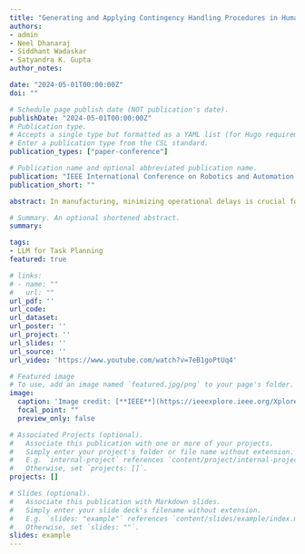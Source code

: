 ```yaml
---
title: "Generating and Applying Contingency Handling Procedures in Human-Robot Teams in Manufacturing Applications"
authors:
- admin
- Neel Dhanaraj
- Siddhant Wadaskar
- Satyandra K. Gupta
author_notes:

date: "2024-05-01T00:00:00Z"
doi: ""

# Schedule page publish date (NOT publication's date).
publishDate: "2024-05-01T00:00:00Z"
# Publication type.
# Accepts a single type but formatted as a YAML list (for Hugo requirements).
# Enter a publication type from the CSL standard.
publication_types: ["paper-conference"]

# Publication name and optional abbreviated publication name.
publication: "IEEE International Conference on Robotics and Automation (ICRA), 2024"
publication_short: ""

abstract: In manufacturing, minimizing operational delays is crucial for efficiency and resilience. This paper introduces a novel approach to recover from contingencies by using Large Language Models. The core of our approach leverages LLMs to enable quick and autonomous response to unforeseen contingencies. The results demonstrate advancements in\:(1) successful recovery from potential assembly operation setbacks, through tailored procedures; (2) the creation of adaptive, reactive strategies to overcome contingency, utilizing generative models; and (3) a significant reduction in human effort and makespan.

# Summary. An optional shortened abstract.
summary: 

tags:
- LLM for Task Planning
featured: true

# links:
# - name: ""
#   url: ""
url_pdf: ''
url_code: 
url_dataset: 
url_poster: ''
url_project: ''
url_slides: ''
url_source: ''
url_video: 'https://www.youtube.com/watch?v=7eB1goPtUq4'

# Featured image
# To use, add an image named `featured.jpg/png` to your page's folder. 
image:
  caption: 'Image credit: [**IEEE**](https://ieeexplore.ieee.org/Xplore/home.jsp)'
  focal_point: ""
  preview_only: false

# Associated Projects (optional).
#   Associate this publication with one or more of your projects.
#   Simply enter your project's folder or file name without extension.
#   E.g. `internal-project` references `content/project/internal-project/index.md`.
#   Otherwise, set `projects: []`.
projects: []

# Slides (optional).
#   Associate this publication with Markdown slides.
#   Simply enter your slide deck's filename without extension.
#   E.g. `slides: "example"` references `content/slides/example/index.md`.
#   Otherwise, set `slides: ""`.
slides: example
---
```


<!-- {{% callout note %}}
Click the *Cite* button above to demo the feature to enable visitors to import publication metadata into their reference management software.
{{% /callout %}}

{{% callout note %}}
Create your slides in Markdown - click the *Slides* button to check out the example.
{{% /callout %}} -->

<!-- Add the publication's **full text** or **supplementary notes** here. You can use rich formatting such as including [code, math, and images](https://docs.hugoblox.com/content/writing-markdown-latex/). -->
